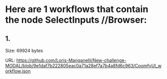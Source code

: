 # Here are 1 workflows that contain the node SelectInputs //Browser:

## 1. 

Size: 69924 bytes

URL: https://github.com/Loris-Manganelli/New-challenge-MODAL/blob/9e1daf7b222805eac0a71a28ef7a7b4a8fd6c963/CoomfyUI_workflow.json

